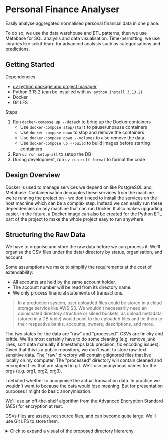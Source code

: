 # Personal Finance Analyser

Easily analyse aggregated normalised personal financial data in one place.

To do so, we use the data warehouse and ETL patterns,
then we use Metabase for SQL analysis and data visualisation.
Time-permitting, we use libraries like scikit-learn for advanced analysis
such as categorisations and predictions.

## Getting Started

Dependencies
- [uv python package and project manager](https://github.com/astral-sh/uv)
- Python 3.13.2 (can be installed with `uv python install 3.13.2`)
- Docker
- Git LFS

Steps
1. Run `docker-compose up --detach` to bring up the Docker containers
   - Use `docker-compose stop/start` to pause/unpause containers
   - Use `docker-compose down` to stop and remove the containers
   - Use `docker-compose down --volumes` to also remove the data
   - Use `docker-compose up --build` to build images before starting containers
2. Run `uv run setup-all` to setup the DB
3. During development, run `uv run ruff format` to format the code

## Design Overview

Docker is used to manage services we depend on like PostgreSQL and Metabase.
Containerisation decouples these services from the machine we're running the project on -
we don't need to install the services on the host machine which can be a complex step.
Instead we can easily run these dependencies on any machine that can run Docker.
It also makes upgrading easier. In the future, a Docker image can also be created for the
Python ETL part of the project to make the whole project easy to run anywhere.

## Structuring the Raw Data

We have to organise and store the raw data before we can process it.
We'll organise the CSV files under the data/ directory by status, organisation, and account.

Some assumptions we make to simplify the requirements at the cost of extendability:
- All accounts are held by the same account holder.
- The account number will be read from its directory name.
- We only process financial statements of transactions.

> In a production system, user uploaded files could be stored in a cloud storage service like AWS S3.
We wouldn't necessarily need an opinionated directory structure or siloed buckets, as upload metadata (stored in a DB table)
would point to the uploaded files and tie them to their respective banks, accounts, owners, descriptions, and more.

The two states for the data are "raw" and "processed".
CSVs are finicky and brittle. We'll almost certainly have to do some cleaning
(e.g. remove junk lines, sort data manually if timestamps lack precision, fix encoding issues).
Given that this is a public repository, we don't want to store raw-text sensitive data.
The "raw" directory will contain gitignored files that live locally on my computer.
The "processed" directory will contain cleaned and encrypted files that are staged in git.
We'll use anonymous names for the orgs (e.g. org1, org2, org3).

I debated whether to anonymise the actual transaction data. In practice we wouldn't want to because
the data would lose meaning. But for presentation purposes I might do basic anonymisation.

We'll use an off-the-shelf algorithm from the Advanced Encryption Standard (AES) for encryption at rest.

CSVs files are assets, not source files, and can become quite large. We'll use Git LFS to store them.

<details>
<summary>Click to expand a visual of the proposed directory hierarchy</summary>

```
data/
├── raw/
│   ├── org_a/
│   │   ├── account_a1/
│   │   │   ├── statement_2021.csv
│   │   │   └── statement_2022.csv
│   │   └── account_a2/
│   │       ├── statement_2021.csv
│   │       └── statement_2022.csv
│   └── org_b/
│       └── account_b1/
│           ├── statement_2021.csv
│           └── statement_2022.csv
└── processed/  # <--- programmatically mirrors the raw hierarchy, files are cleaned and encrypted
    ├── org_a/
    │   ├── account_a1/
    │   │   ├── statement_2021.csv.enc
    │   │   └── statement_2022.csv.enc
    │   └── account_a2/
    │       ├── statement_2021.csv.enc
    │       └── statement_2022.csv.enc
    └── org_b/
        └── account_b1/
            ├── statement_2021.csv.enc
            └── statement_2022.csv.enc
```

</details>

